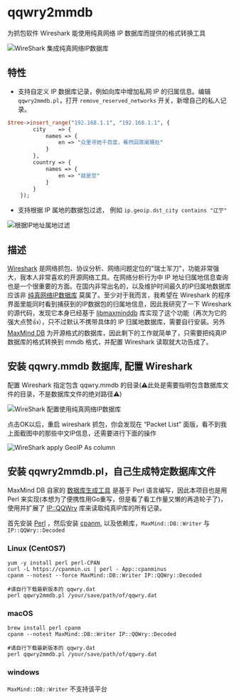 # qqwry2mmdb
 为抓包软件 Wireshark 能使用纯真网络 IP 数据库而提供的格式转换工具

![WireShark 集成纯真网络IP数据库](./wireshark-with-qqwry-ip-data.jpg)

## 特性

* 支持自定义 IP 数据库记录，例如向库中增加私网 IP 的归属信息。编辑 `qqwry2mmdb.pl`，打开 `remove_reserved_networks` 开关，新增自己的私人记录。

```perl
$tree->insert_range("192.168.1.1", "192.168.1.1", {
        city    => {
            names => {
                en => "众里寻她千百度，蓦然回首阑珊处"
            }
        },
        country => {
            names => {
                en => "就是您"
            }
        }
    });
```

* 支持根据 IP 属地的数据包过滤， 例如 `ip.geoip.dst_city contains "辽宁"`

![根据IP地址属地过滤](./wireshark-filter.jpg)

## 描述

[Wireshark](https://www.wireshark.org/) 是网络抓包、协议分析、网络问题定位的"瑞士军刀"，功能非常强大，我本人非常喜欢的开源网络工具。在网络分析行为中 IP 地址归属地信息查询也是一个很重要的方面。在国内非常出名的，以及维护时间最久的IP归属地数据库应该非 [纯真网络IP数据库](http://www.cz88.net/ip/) 莫属了。至少对于我而言，我希望在 Wireshark 的程序界面里能同时看到捕获到的IP数据包的归属地信息，因此我研究了一下 Wireshark 的源代码，发现它本身已经基于 [libmaxminddb](https://github.com/maxmind/libmaxminddb) 库实现了这个功能（再次为它的强大点赞👍），只不过默认不携带具体的 IP 归属地数据库，需要自行安装。另外 [MaxMind DB](https://github.com/maxmind/MaxMind-DB/blob/master/MaxMind-DB-spec.md) 为开源格式的数据库，因此剩下的工作就简单了，只需要把纯真IP数据库的格式转换到 mmdb 格式，并配置 Wireshark 读取就大功告成了。


## 安装 qqwry.mmdb 数据库, 配置 Wireshark

配置 Wireshark 指定包含 qqwry.mmdb 的目录(⚠️此处是需要指明包含数据库文件的目录，不是数据库文件的绝对路径⚠️)

![WireShark 配置使用纯真网络IP数据库](./wireshark-config.jpg)

点击OK以后，重启 wireshark 抓包，你会发现在 “Packet List” 面版，看不到我上面截图中的那些中文IP信息，还需要进行下面的操作

![WireShark apply GeoIP As column](./wireshark-config-as-column.jpg)
## 安装 qqwry2mmdb.pl，自己生成特定数据库文件

MaxMind DB 自家的 [数据库生成工具](https://github.com/maxmind/MaxMind-DB-Writer-perl) 是基于 Perl 语言编写，因此本项目也是用 Perl 来实现(本想为了便携性用Go重写，但是看了看工作量又懒的再造轮子了)，使用并扩展了 [IP::QQWry](https://metacpan.org/pod/IP::QQWry) 库来读取纯真IP库的所有记录。

首先安装 [Perl](https://www.perl.org/get.html) ，然后安装 [cpanm](https://cpanmin.us/), 以及依赖库，`MaxMind::DB::Writer` 与 `IP::QQWry::Decoded`

### Linux (CentOS7)

```shell
yum -y install perl perl-CPAN
curl -L https://cpanmin.us | perl - App::cpanminus
cpanm --notest --force MaxMind::DB::Writer IP::QQWry::Decoded

#请自行下载最新版本的 qqwry.dat
perl qqwry2mmdb.pl /your/save/path/of/qqwry.dat
```

### macOS

```shell
brew install perl cpanm
cpanm --notest MaxMind::DB::Writer IP::QQWry::Decoded

#请自行下载最新版本的 qqwry.dat
perl qqwry2mmdb.pl /your/save/path/of/qqwry.dat
```

### windows

`MaxMind::DB::Writer` 不支持该平台
